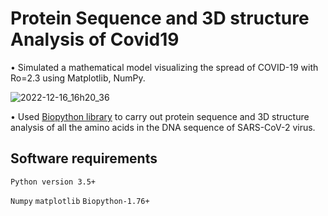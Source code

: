
# Protein Sequence and 3D structure Analysis of Covid19




• Simulated a mathematical model visualizing the spread of COVID-19 with Ro=2.3 using Matplotlib, NumPy.   

![2022-12-16_16h20_36](https://user-images.githubusercontent.com/73697625/208083713-036417f6-2dc4-45c2-a1d6-9e168235dbf9.png)



• Used [Biopython library](https://biopython.org/) to carry out protein sequence and 3D structure analysis of all the amino acids in the DNA
sequence of SARS-CoV-2 virus.








## Software requirements

`Python version 3.5+` 

`Numpy` `matplotlib` `Biopython-1.76+` 










